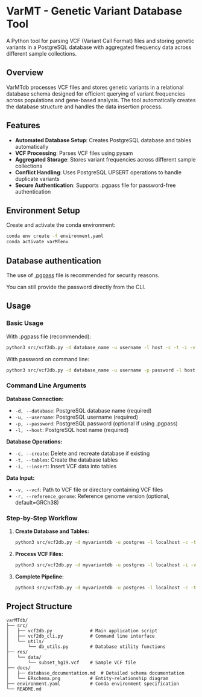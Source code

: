# VarMT - Genetic Variant Database Tool

A Python tool for parsing VCF (Variant Call Format) files and storing genetic variants in a PostgreSQL database with aggregated frequency data across different sample collections.

## Overview

VarMTdb processes VCF files and stores genetic variants in a relational database schema designed for efficient querying of variant frequencies across populations and gene-based analysis. The tool automatically creates the database structure and handles the data insertion process.

## Features

- **Automated Database Setup**: Creates PostgreSQL database and tables automatically
- **VCF Processing**: Parses VCF files using pysam
- **Aggregated Storage**: Stores variant frequencies across different sample collections
- **Conflict Handling**: Uses PostgreSQL UPSERT operations to handle duplicate variants
- **Secure Authentication**: Supports .pgpass file for password-free authentication

## Environment Setup
Create and activate the conda environment:

```bash
conda env create -f environment.yaml
conda activate varMTenv
```

## Database authentication
The use of [.pgpass](https://www.postgresql.org/docs/current/libpq-pgpass.html) file is recommended for security reasons.

You can still provide the password directly from the CLI.

## Usage

### Basic Usage
With .pgpass file (recommended):
```bash
python3 src/vcf2db.py -d database_name -u username -l host -c -t -i -v path/to/vcf
```

With password on command line:
```bash
python3 src/vcf2db.py -d database_name -u username -p password -l host -c -t -i -v path/to/vcf
```

### Command Line Arguments

**Database Connection:**
- `-d, --database`: PostgreSQL database name (required)
- `-u, --username`: PostgreSQL username (required)  
- `-p, --password`: PostgreSQL password (optional if using .pgpass)
- `-l, --host`: PostgreSQL host name (required)

**Database Operations:**
- `-c, --create`: Delete and recreate database if existing
- `-t, --tables`: Create the database tables
- `-i, --insert`: Insert VCF data into tables

**Data Input:**
- `-v, --vcf`: Path to VCF file or directory containing VCF files
- `-r, --reference_genome`: Reference genome version (optional, default=GRCh38)

### Step-by-Step Workflow

1. **Create Database and Tables:**
   ```bash
   python3 src/vcf2db.py -d myvariantdb -u postgres -l localhost -c -t -v data/
   ```

2. **Process VCF Files:**
   ```bash
   python3 src/vcf2db.py -d myvariantdb -u postgres -l localhost -i -v data/
   ```

3. **Complete Pipeline:**
   ```bash
   python3 src/vcf2db.py -d myvariantdb -u postgres -l localhost -c -t -i -v data/
   ```

## Project Structure

```
varMTdb/
├── src/
│   ├── vcf2db.py              # Main application script
│   ├── vcf2db_cli.py          # Command line interface
│   └── utils/
│       └── db_utils.py        # Database utility functions
├── res/
│   └── data/
│       └── subset_hg19.vcf    # Sample VCF file
├── docs/
│   ├── database_documentation.md  # Detailed schema documentation
│   └── ERschema.png           # Entity-relationship diagram
├── environment.yaml           # Conda environment specification
└── README.md
```